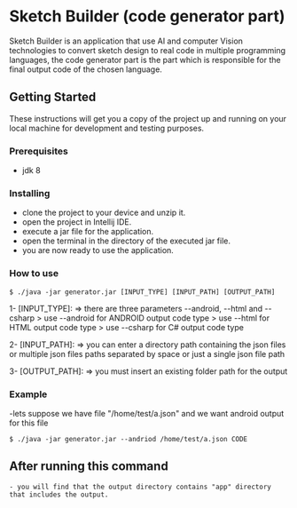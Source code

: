 # Sketch Builder (code generator part)

Sketch Builder is an application that use AI and computer Vision technologies to convert sketch design to real code in multiple programming languages, the code generator part is the part which is responsible for the final output code of the chosen language.

## Getting Started

These instructions will get you a copy of the project up and running on your local machine for development and testing purposes.

### Prerequisites

- jdk 8

### Installing

- clone the project to your device and unzip it.
- open the project in Intellij IDE.
- execute a jar file for the application.
- open the terminal in the directory of the executed jar file.
- you are now ready to use the application.

### How to use

```
$ ./java -jar generator.jar [INPUT_TYPE] [INPUT_PATH] [OUTPUT_PATH]
```

1- [INPUT_TYPE]: => there are three parameters --android, --html and --csharp
    > use --android for ANDROID output code type
	> use --html for HTML output code type
	> use --csharp for C# output code type
	
2- [INPUT_PATH]: => you can enter a directory path containing the json files or multiple json files paths separated by space or just a single json file path

3- [OUTPUT_PATH]: => you must insert an existing folder path for the output

### Example

-lets suppose we have file "/home/test/a.json" and we want android output for this file

```
$ ./java -jar generator.jar --andriod /home/test/a.json CODE
```

## After running this command
	- you will find that the output directory contains "app" directory that includes the output.
	





